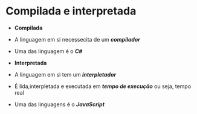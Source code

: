 #  Compilada e interpretada

- **Compilada**

- A linguagem em si necessecita de um ***compilador***
- Uma das linguagem é o ***C#***

- **Interpretada**

- A linguagem em si tem um ***interpletador***
- É lida,interpletada e executada em ***tempo de execução*** ou seja, tempo real
- Uma das linguagens é o ***JavaScript***


